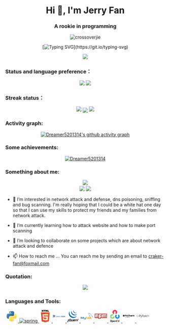 <h1 align="center">Hi 👋, I'm Jerry Fan</h1>
<h3 align="center">A rookie in programming</h3>
<p align="center"> <img src="https://komarev.com/ghpvc/?username=Dreamer5201314&label=Profile%20views&color=3399FF&style=flat" alt="crossoverjie" />

<div align="center">

[![Typing SVG](https://readme-typing-svg.herokuapp.com?font=Handlee&center=true&vCenter=true&width=500&height=60&lines=Don't+ever+let+somebody+say+that+you+can't+do+something.)](https://git.io/typing-svg)

<!-- 敲代码的图片 -->
<div align="center" ><img order-radius="100px" src="https://cdn.jsdelivr.net/gh/sun0225SUN/photos/images/202108300019556.gif"/></div>
  
  <h3 align="left">Status and language preference：</h3>

<div align="center"> 
<img height="137px" src="https://github-readme-stats.vercel.app/api?username=Dreamer5201314&hide_title=true&hide_border=true&show_icons=trueline_height=21&text_color=000&icon_color=000&bg_color=0,ea6161,ffc64d,fffc4d,52fa5a&theme=graywhite" /> 
<img src="https://github-readme-stats.vercel.app/api/top-langs/?username=Dreamer5201314&hide_title=true&hide_border=true&layout=compact&langs_count=6&text_color=000&icon_color=fff&bg_color=0,52fa5a,4dfcff,c64dff&theme=graywhite" />
</div>

  <h3 align="left">Streak status：</h3>

  <div align="center">
  <img width="150" src="https://cdn.jsdelivr.net/gh/sun0225SUN/photos/images/202108300310676.png" />
  <img align="center" src="https://github-readme-streak-stats.herokuapp.com/?user=Dreamer5201314&theme=dark&hide_border=true" />
  <img width="150" src="https://cdn.jsdelivr.net/gh/sun0225SUN/photos/images/202108300312623.png" />
</div>
  
<h3 align="left">Activity graph:</h3>
  
[![Dreamer5201314's github activity graph](https://activity-graph.herokuapp.com/graph?username=Dreamer5201314&theme=dracula)](https://github.com/ashutosh00710/github-readme-activity-graph)

</div>

<h3 align="left">Some achievements:</h3>
<p align="center"> <a href="https://github.com/ryo-ma/github-profile-trophy"><img src="https://github-profile-trophy.vercel.app/?username=Dreamer5201314&rank=-C" alt="Dreamer5201314" /></a> </p>

<h3 align="left">Something about me:</h3>

<!-- just img -->
<div align="center"><img width="50%" src="https://cdn.jsdelivr.net/gh/sun0225SUN/photos/images/202110311913581.gif"/></div>

<!-- 比较好的开源项目卡片 -->
<div align="center" style="height="130px"">
<a href="https://github.com/sun0225SUN/Awesome-Love-Code">
  <img height="130px" src="https://github-readme-stats.vercel.app/api/pin/?username=sun0225SUN&repo=Awesome-Love-Code&theme=dark&bg_color=0d1117&hide_border=true" /></a>
<a href="https://github.com/liyupi/algorithm-base">
  <img height="130px" src="https://github-readme-stats.vercel.app/api/pin/?username=liyupi&repo=algorithm-base&theme=dark&bg_color=0d1117&hide_border=true" />
</a>
</div>

- 👀 I’m interested in network attack and defense, dns poisoning, sniffing and bug scanning. I'm really hoping that I could be a white hat one day so that I can use my skills to protect my friends and my families from network attack.

- 🌱 I’m currently learning how to attack website and how to make port scanning

- 💞️ I’m looking to collaborate on some projects which are about network attack and defence

- 📫 How to reach me ... You can reach me by sending an email to craker-fan@foxmail.com

<h3 align="left">Quotation:</h3>

<!-- Dynamic Quotes -->
<div align="center"><img src="https://quotes-github-readme.vercel.app/api?type=horizontal&theme=dark"></div>

<h3 align="left">Languages and Tools:</h3>
<p align="left"> <a href="https://www.python.org" target="_blank"> <img src="https://raw.githubusercontent.com/devicons/devicon/master/icons/python/python-original.svg" alt="python" width="40" height="40"/> </a> <a href="https://spring.io/" target="_blank"> <img src="https://www.vectorlogo.zone/logos/springio/springio-icon.svg" alt="spring" width="40" height="40"/> </a> <a href="https://baike.baidu.com/item/HTML5/4234903?fr=aladdin" target="_blank"> <img src="https://github.com/devicons/devicon/blob/master/icons/html5/html5-original-wordmark.svg" alt="html5" width="40" height="40"/> </a> <a href="https://www.jetbrains.com/opensource/idea/" target="_blank"> <img src="https://github.com/devicons/devicon/blob/master/icons/intellij/intellij-original-wordmark.svg" alt="intellij" width="40" height="40"/> </a> <a href="https://jquery.com/" target="_blank"> <img src="https://github.com/devicons/devicon/blob/master/icons/jquery/jquery-original-wordmark.svg" alt="jquery" width="40" height="40"/> </a><a href="https://www.mysql.com/" target="_blank"> <img src="https://github.com/devicons/devicon/blob/master/icons/mysql/mysql-original-wordmark.svg" alt="mysql" width="40" height="40"/> </a><a href="https://www.npmjs.com/" target="_blank"> <img src="https://github.com/devicons/devicon/blob/master/icons/npm/npm-original-wordmark.svg" alt="npm" width="40" height="40"/> </a><a href="https://opencv.org/" target="_blank"> <img src="https://github.com/devicons/devicon/blob/master/icons/opencv/opencv-original-wordmark.svg" alt="opencv" width="40" height="40"/> </a><a href="https://www.jetbrains.com/zh-cn/pycharm/" target="_blank"> <img src="https://github.com/devicons/devicon/blob/master/icons/pycharm/pycharm-original-wordmark.svg" alt="pycharm" width="40" height="40"/> </a><a href="https://pytorch.org/" target="_blank"> <img src="https://github.com/devicons/devicon/blob/master/icons/pytorch/pytorch-original-wordmark.svg" alt="pytorch" width="40" height="40"/> </a></p>

<!---
Dreamer5201314/Dreamer5201314 is a ✨ special ✨ repository because its `README.md` (this file) appears on your GitHub profile.
You can click the Preview link to take a look at your changes.
--->
